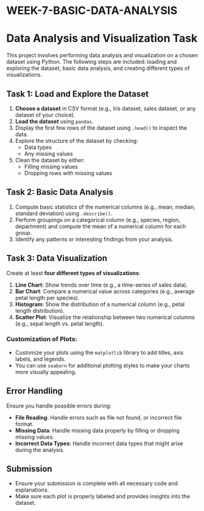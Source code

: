 ﻿# WEEK-7-BASIC-DATA-ANALYSIS
# Data Analysis and Visualization Task

This project involves performing data analysis and visualization on a chosen dataset using Python. The following steps are included: loading and exploring the dataset, basic data analysis, and creating different types of visualizations.

## Task 1: Load and Explore the Dataset

1. **Choose a dataset** in CSV format (e.g., Iris dataset, sales dataset, or any dataset of your choice).
2. **Load the dataset** using `pandas`.
3. Display the first few rows of the dataset using `.head()` to inspect the data.
4. Explore the structure of the dataset by checking:
   - Data types
   - Any missing values
5. Clean the dataset by either:
   - Filling missing values
   - Dropping rows with missing values

## Task 2: Basic Data Analysis

1. Compute basic statistics of the numerical columns (e.g., mean, median, standard deviation) using `.describe()`.
2. Perform groupings on a categorical column (e.g., species, region, department) and compute the mean of a numerical column for each group.
3. Identify any patterns or interesting findings from your analysis.

## Task 3: Data Visualization

Create at least **four different types of visualizations**:
1. **Line Chart**: Show trends over time (e.g., a time-series of sales data).
2. **Bar Chart**: Compare a numerical value across categories (e.g., average petal length per species).
3. **Histogram**: Show the distribution of a numerical column (e.g., petal length distribution).
4. **Scatter Plot**: Visualize the relationship between two numerical columns (e.g., sepal length vs. petal length).

### Customization of Plots:
- Customize your plots using the `matplotlib` library to add titles, axis labels, and legends.
- You can use `seaborn` for additional plotting styles to make your charts more visually appealing.

## Error Handling

Ensure you handle possible errors during:
- **File Reading**: Handle errors such as file not found, or incorrect file format.
- **Missing Data**: Handle missing data properly by filling or dropping missing values.
- **Incorrect Data Types**: Handle incorrect data types that might arise during the analysis.

## Submission

- Ensure your submission is complete with all necessary code and explanations.
- Make sure each plot is properly labeled and provides insights into the dataset.

    

